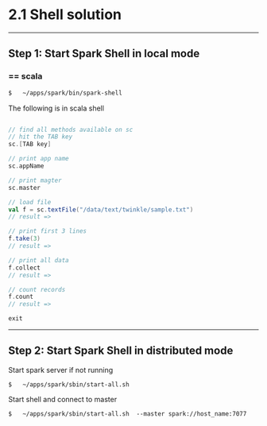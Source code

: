 2.1 Shell solution
==================

---------------------------------------
Step 1: Start Spark Shell in local mode
---------------------------------------
### == scala
```bash
$   ~/apps/spark/bin/spark-shell
```

The following is in scala shell
```scala

// find all methods available on sc
// hit the TAB key
sc.[TAB key]

// print app name
sc.appName

// print magter
sc.master

// load file
val f = sc.textFile("/data/text/twinkle/sample.txt")
// result =>

// print first 3 lines
f.take(3)
// result =>

// print all data
f.collect
// result =>

// count records
f.count
// result =>

exit
```


---------------------------------------
Step 2: Start Spark Shell in distributed mode
---------------------------------------

Start  spark server if not running
```
$   ~/apps/spark/sbin/start-all.sh
```

Start shell and connect to master
```
$   ~/apps/spark/sbin/start-all.sh  --master spark://host_name:7077
```
